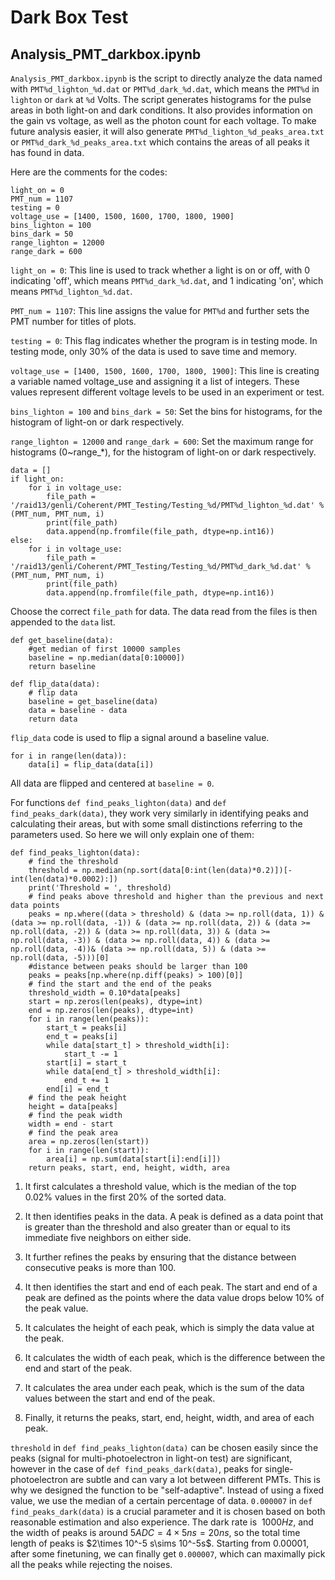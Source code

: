 # Dark Box Test
## Analysis_PMT_darkbox.ipynb
``Analysis_PMT_darkbox.ipynb`` is the script to directly analyze the data named with ``PMT%d_lighton_%d.dat`` or ``PMT%d_dark_%d.dat``, which means the ``PMT%d`` in ``lighton`` or ``dark`` at ``%d`` Volts. The script generates histograms for the pulse areas in both light-on and dark conditions. It also provides information on the gain vs voltage, as well as the photon count for each voltage. To make future analysis easier, it will also generate ``PMT%d_lighton_%d_peaks_area.txt`` or ``PMT%d_dark_%d_peaks_area.txt`` which contains the areas of all peaks it has found in data.

Here are the comments for the codes:

```
light_on = 0
PMT_num = 1107
testing = 0
voltage_use = [1400, 1500, 1600, 1700, 1800, 1900]
bins_lighton = 100
bins_dark = 50
range_lighton = 12000
range_dark = 600
```
``light_on = 0``: This line is used to track whether a light is on or off, with 0 indicating 'off', which means ``PMT%d_dark_%d.dat``, and 1 indicating 'on', which means ``PMT%d_lighton_%d.dat``. 

``PMT_num = 1107``: This line assigns the value for ``PMT%d`` and further sets the PMT number for titles of plots.

``testing = 0``: This flag indicates whether the program is in testing mode. In testing mode, only 30% of the data is used to save time and memory.

``voltage_use = [1400, 1500, 1600, 1700, 1800, 1900]``: This line is creating a variable named voltage_use and assigning it a list of integers. These values represent different voltage levels to be used in an experiment or test.

``bins_lighton = 100`` and ``bins_dark = 50``: Set the bins for histograms, for the histogram of light-on or dark respectively.

``range_lighton = 12000`` and ``range_dark = 600``: Set the maximum range for histograms (0~range_*), for the histogram of light-on or dark respectively.

```
data = []
if light_on:
    for i in voltage_use:
        file_path = '/raid13/genli/Coherent/PMT_Testing/Testing_%d/PMT%d_lighton_%d.dat' % (PMT_num, PMT_num, i)
        print(file_path)
        data.append(np.fromfile(file_path, dtype=np.int16))
else:
    for i in voltage_use:
        file_path = '/raid13/genli/Coherent/PMT_Testing/Testing_%d/PMT%d_dark_%d.dat' % (PMT_num, PMT_num, i)
        print(file_path)
        data.append(np.fromfile(file_path, dtype=np.int16))
```
Choose the correct ``file_path`` for data. The data read from the files is then appended to the ``data`` list.

```
def get_baseline(data):
    #get median of first 10000 samples
    baseline = np.median(data[0:10000])
    return baseline

def flip_data(data):
    # flip data
    baseline = get_baseline(data)
    data = baseline - data
    return data
```
``flip_data`` code is used to flip a signal around a baseline value.

```
for i in range(len(data)):
    data[i] = flip_data(data[i])
```
All data are flipped and centered at ``baseline = 0``.

For functions ``def find_peaks_lighton(data)`` and ``def find_peaks_dark(data)``, they work very similarly in identifying peaks and calculating their areas, but with some small distinctions referring to the parameters used. So here we will only explain one of them:

```
def find_peaks_lighton(data):
    # find the threshold
    threshold = np.median(np.sort(data[0:int(len(data)*0.2)])[-int(len(data)*0.0002):])
    print('Threshold = ', threshold)
    # find peaks above threshold and higher than the previous and next data points
    peaks = np.where((data > threshold) & (data >= np.roll(data, 1)) & (data >= np.roll(data, -1)) & (data >= np.roll(data, 2)) & (data >= np.roll(data, -2)) & (data >= np.roll(data, 3)) & (data >= np.roll(data, -3)) & (data >= np.roll(data, 4)) & (data >= np.roll(data, -4))& (data >= np.roll(data, 5)) & (data >= np.roll(data, -5)))[0]
    #distance between peaks should be larger than 100
    peaks = peaks[np.where(np.diff(peaks) > 100)[0]]
    # find the start and the end of the peaks
    threshold_width = 0.10*data[peaks]
    start = np.zeros(len(peaks), dtype=int)
    end = np.zeros(len(peaks), dtype=int)
    for i in range(len(peaks)):
        start_t = peaks[i]
        end_t = peaks[i]
        while data[start_t] > threshold_width[i]:
            start_t -= 1
        start[i] = start_t
        while data[end_t] > threshold_width[i]:
            end_t += 1
        end[i] = end_t
    # find the peak height
    height = data[peaks]
    # find the peak width
    width = end - start
    # find the peak area
    area = np.zeros(len(start))
    for i in range(len(start)):
        area[i] = np.sum(data[start[i]:end[i]])
    return peaks, start, end, height, width, area

```

1. It first calculates a threshold value, which is the median of the top 0.02% values in the first 20% of the sorted data.

2. It then identifies peaks in the data. A peak is defined as a data point that is greater than the threshold and also greater than or equal to its immediate five neighbors on either side.

3. It further refines the peaks by ensuring that the distance between consecutive peaks is more than 100.

4. It then identifies the start and end of each peak. The start and end of a peak are defined as the points where the data value drops below 10% of the peak value.

5. It calculates the height of each peak, which is simply the data value at the peak.

6. It calculates the width of each peak, which is the difference between the end and start of the peak.

7. It calculates the area under each peak, which is the sum of the data values between the start and end of the peak.

8. Finally, it returns the peaks, start, end, height, width, and area of each peak.

``threshold`` in ``def find_peaks_lighton(data)`` can be chosen easily since the peaks (signal for multi-photoelectron in light-on test) are significant, however in the case of ``def find_peaks_dark(data)``, peaks for single-photoelectron are subtle and can vary a lot between different PMTs. This is why we designed the function to be "self-adaptive". Instead of using a fixed value, we use the median of a certain percentage of data. ``0.000007`` in ``def find_peaks_dark(data)`` is a crucial parameter and it is chosen based on both reasonable estimation and also experience. The dark rate is $~1000Hz$, and the width of peaks is around $5 ADC = 4\times 5 ns = 20 ns$, so the total time length of peaks is $2\times 10^-5 s\sims 10^-5s$. Starting from $0.00001$, after some finetuning, we can finally get ``0.000007``, which can maximally pick all the peaks while rejecting the noises.





